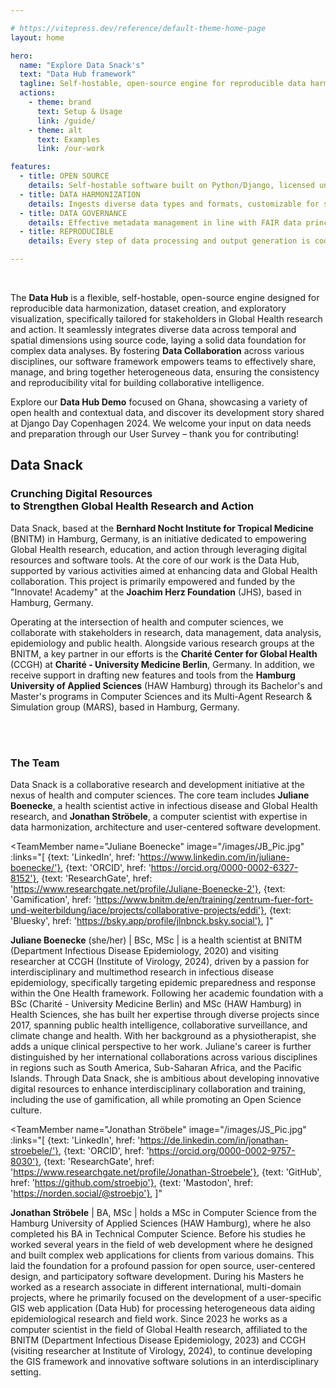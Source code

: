 ```yaml
---

# https://vitepress.dev/reference/default-theme-home-page
layout: home

hero:
  name: "Explore Data Snack's"
  text: "Data Hub framework"
  tagline: Self-hostable, open-source engine for reproducible data harmonization, dataset building & exploration
  actions:
    - theme: brand
      text: Setup & Usage
      link: /guide/
    - theme: alt
      text: Examples
      link: /our-work

features:
  - title: OPEN SOURCE
    details: Self-hostable software built on Python/Django, licensed under AGPLv3 for maximum flexibility and full transparency
  - title: DATA HARMONIZATION
    details: Ingests diverse data types and formats, customizable for seamless data integration across temporal and spatial dimensions
  - title: DATA GOVERNANCE
    details: Effective metadata management in line with FAIR data principles, enhancing data discoverability, interoperability and reuse
  - title: REPRODUCIBLE
    details: Every step of data processing and output generation is coded, ensuring reproducibility and verifiable workflows

---
```

<script setup>
import { VPButton } from 'vitepress/theme'
import TeamMember from './.vitepress/components/TeamMemberComponent.vue'
</script>


<br>


The **Data Hub** is a flexible, self-hostable, open-source engine designed for reproducible data harmonization, dataset creation, and exploratory visualization, specifically tailored for stakeholders in Global Health research and action. It seamlessly integrates diverse data across temporal and spatial dimensions using source code, laying a solid data foundation for complex data analyses. By fostering **Data Collaboration** across various disciplines, our software framework empowers teams to effectively share, manage, and bring together heterogeneous data, ensuring the consistency and reproducibility vital for building collaborative intelligence.

Explore our **Data Hub Demo** focused on Ghana, showcasing a variety of open health and contextual data, and discover its development story shared at Django Day Copenhagen 2024. We welcome your input on data needs and preparation through our User Survey – thank you for contributing!

<div class="buttons">
  <VPButton tag="a" href="https://demo.datasnack.org/" text="Data Hub Demo" />
  <VPButton tag="a" href="https://2024.djangoday.dk/talks/jonathan/" text="Development Talk" theme="alt" />
  <VPButton tag="a" href="https://redcap.bibbox.bnitm.de/surveys/?s=4NJ4D9D8M8PTRETF" text="User Survey" theme="alt" />  
</div>


<h2 class="h1 brand">Data Snack</h2>

### Crunching Digital Resources<br> to Strengthen Global Health Research and Action

Data Snack, based at the **Bernhard Nocht Institute for Tropical Medicine** (BNITM) in Hamburg, Germany, is an initiative dedicated to empowering Global Health research, education, and action through leveraging digital resources and software tools. At the core of our work is the Data Hub, supported by various activities aimed at enhancing data and Global Health collaboration. This project is primarily empowered and funded by the "Innovate! Academy" at the
**Joachim Herz Foundation** (JHS), based in Hamburg, Germany.

Operating at the intersection of health and computer sciences, we collaborate with stakeholders in research, data management, data analysis, epidemiology and public health. Alongside various research groups at the BNITM, a key partner in our efforts is the **Charité Center for Global Health** (CCGH) at **Charité - University Medicine Berlin**, Germany. In addition, we receive support in drafting new features and tools from the **Hamburg University of Applied Sciences** (HAW Hamburg) through its Bachelor's and Master's programs in Computer Sciences and its Multi-Agent Research & Simulation group (MARS), based in Hamburg, Germany.

<div class="buttons">
  <VPButton tag="a" theme="alt" text="Data Snack One Pager" href="./DataSnack_Infosheet.pdf" />
  <VPButton tag="a" theme="alt" text="Meet the BNITM" href="https://www.bnitm.de/en/" />
  <VPButton tag="a" theme="alt" text="Meet the JHS" href="https://www.joachim-herz-stiftung.de/en/research/research-and-application/innovation-academy"  />
  <VPButton tag="a" theme="alt" text="Meet the CCGH" href="https://globalhealth.charite.de/en/" />
  <VPButton tag="a" theme="alt" text="Meet the HAW Hamburg" href="https://www.mars-group.org/" />
</div>


<br>
<br>


### The Team

Data Snack is a collaborative research and development initiative at the nexus of health and computer sciences. The core team includes **Juliane Boenecke**, a health scientist active in infectious disease and Global Health research, and **Jonathan Ströbele**, a computer scientist with expertise in data harmonization, architecture and user-centered software development.

<TeamMember 
  name="Juliane Boenecke"
  image="/images/JB_Pic.jpg"
  :links="[
      {text: 'LinkedIn', href: 'https://www.linkedin.com/in/juliane-boenecke/'},
      {text: 'ORCID', href: 'https://orcid.org/0000-0002-6327-8152'},
      {text: 'ResearchGate', href: 'https://www.researchgate.net/profile/Juliane-Boenecke-2'},
      {text: 'Gamification', href: 'https://www.bnitm.de/en/training/zentrum-fuer-fort-und-weiterbildung/iace/projects/collaborative-projects/eddi'},
      {text: 'Bluesky', href: 'https://bsky.app/profile/jlnbnck.bsky.social'},
  ]"
  ><!-- blank line is required -->

**Juliane Boenecke** (she/her) | BSc, MSc | is a health scientist at BNITM (Department Infectious Disease Epidemiology, 2020) and visiting researcher at CCGH (Institute of Virology, 2024), driven by a passion for interdisciplinary and multimethod research in infectious disease epidemiology, specifically targeting epidemic preparedness and response within the One Health framework. Following her academic foundation with a BSc (Charité - University Medicine Berlin) and MSc (HAW Hamburg) in Health Sciences, she has built her expertise through diverse projects since 2017, spanning public health intelligence, collaborative surveillance, and climate change and health. With her background as a physiotherapist, she adds a unique clinical perspective to her work. Juliane's career is further distinguished by her international collaborations across various disciplines in regions such as South America, Sub-Saharan Africa, and the Pacific Islands. Through Data Snack, she is ambitious about developing innovative digital resources to enhance 	interdisciplinary collaboration and training, including the use of gamification, all while promoting an Open Science culture.
</TeamMember>

<TeamMember 
  name="Jonathan Ströbele"
  image="/images/JS_Pic.jpg"
  :links="[
      {text: 'LinkedIn', href: 'https://de.linkedin.com/in/jonathan-stroebele/'},
      {text: 'ORCID', href: 'https://orcid.org/0000-0002-9757-8030'},
      {text: 'ResearchGate', href: 'https://www.researchgate.net/profile/Jonathan-Stroebele'},
      {text: 'GitHub', href: 'https://github.com/stroebjo'},
      {text: 'Mastodon', href: 'https://norden.social/@stroebjo'},
  ]"
  ><!-- blank line is required -->

**Jonathan Ströbele** | BA, MSc | holds a MSc in Computer Science from the Hamburg University of Applied Sciences (HAW Hamburg), where he also completed his BA in Technical Computer Science. Before his studies he worked several years in the field of web development where he designed and built complex web applications for clients from various domains. This laid the foundation for a profound passion for open source, user-centered design, and participatory software development. During his Masters he worked as a research associate in different international, multi-domain projects, where he primarily focused on the development of a user-specific GIS web application (Data Hub) for processing heterogeneous data aiding epidemiological research and field work. Since 2023 he works as a computer scientist in the field of Global Health research, affiliated to the BNITM (Department Infectious Disease Epidemiology, 2023) and CCGH (visiting researcher at Institute of Virology, 2024), to continue developing the GIS framework and innovative software solutions in an interdisciplinary setting.
</TeamMember>

